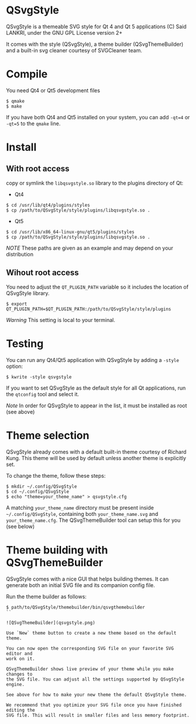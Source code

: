 # QSvgStyle

QSvgStyle is a themeable SVG style for Qt 4 and Qt 5 applications
(C) Said LANKRI, under the GNU GPL License version 2+

It comes with the style (QSvgStyle), a theme builder (QSvgThemeBuilder)
and a built-in svg cleaner courtesy of SVGCleaner team.

# Compile

You need Qt4 or Qt5 development files

```
$ qmake
$ make
```

If you have both Qt4 and Qt5 installed on your system, you can add `-qt=4`
or `-qt=5` to the `qmake` line.

# Install

## With root access

copy or symlink the `libqsvgstyle.so` library to the plugins directory of Qt:

* Qt4

```
$ cd /usr/lib/qt4/plugins/styles
$ cp /path/to/QSvgStyle/style/plugins/libqsvgstyle.so .
```

* Qt5
```
$ cd /usr/lib/x86_64-linux-gnu/qt5/plugins/styles
$ cp /path/to/QSvgStyle/style/plugins/libqsvgstyle.so .
```

*NOTE* These paths are given as an example and may depend on your distribution

## Wihout root access

You need to adjust the `QT_PLUGIN_PATH` variable so it includes the location
of QSvgStyle library.

```
$ export QT_PLUGIN_PATH=$QT_PLUGIN_PATH:/path/to/QSvgStyle/style/plugins
```

*Warning* This setting is local to your terminal.

# Testing

You can run any Qt4/Qt5 application with QSvgStyle by adding a `-style` option:

```
$ kwrite -style qsvgstyle
```

If you want to set QSvgStyle as the default style for all Qt applications,
run the `qtconfig` tool and select it.

*Note* In order for QSvgStyle to appear in the list, it must be installed
as root (see above)

# Theme selection

QSvgStyle already comes with a default built-in theme courtesy of Richard Kung.
This theme will be used by default unless another theme is explicitly set.

To change the theme, follow these steps:

```
$ mkdir ~/.config/QSvgStyle
$ cd ~/.config/QSvgStyle
$ echo "theme=your_theme_name" > qsvgstyle.cfg
```

A matching `your_theme_name` directory must be present inside `~/.config/QSvgStyle`,
containing both `your_theme_name.svg` and `your_theme_name.cfg`. The
QSvgThemeBuilder tool can setup this for you (see below)

# Theme building with QSvgThemeBuilder

QSvgStyle comes with a nice GUI that helps building themes.
It can generate both an initial SVG file and its companion config file.

Run the theme builder as follows:

```
$ path/to/QSvgStyle/themebuilder/bin/qsvgthemebuilder
``

![QSvgThemeBuilder](qsvgstyle.png)

Use `New` theme button to create a new theme based on the default theme.

You can now open the corresponding SVG file on your favorite SVG editor and
work on it.

QSvgThemeBuilder shows live preview of your theme while you make changes to
the SVG file. You can adjust all the settings supported by QSvgStyle engine.

See above for how to make your new theme the default QSvgStyle theme.

We recommend that you optimize your SVG file once you have finished editing the
SVG file. This will result in smaller files and less memory footprint.
